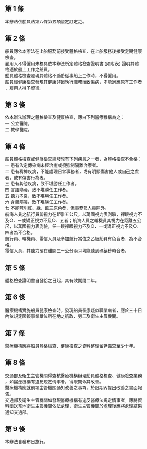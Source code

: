 第 1 條
-------
本辦法依船員法第八條第五項規定訂定之。

第 2 條
-------
船員應依本辦法在上船服務前接受體格檢查，在上船服務後接受定期健康  
檢查。  
雇用人不得僱用未檢具依本辦法所定體格檢查證明書 (如附表) 證明其體  
格適於船上工作之船員。  
船員體格檢查發現其體格不適於從事船上工作時，不得僱用。  
船員經健康檢查發現其健康非因執行職務而致傷病，不能適應原有工作者  
，雇用人得予資遣。

第 3 條
-------
依本辦法辦理之體格檢查及健康檢查，應由下列醫療機構為之：  
一  公立醫院。  
二  教學醫院。

第 4 條
-------
船員體格檢查或健康檢查經發現有下列疾患之一者，為體格檢查不合格：  
一  患有法定傳染病未經治癒或須強制隔離治療者。  
二  患有精神疾病，不能處理日常事務者，或有明顯傷害他人或自己之虞  
    者，或有傷害行為者。  
三  患有其他疾病，致不堪勝任工作者。  
四  言語障礙，致不堪勝任工作者。  
五  聽力不良，致不堪勝任工作者。  
六  身體障礙，致不堪勝任工作者。  
七  不能辨別紅、綠、藍三原色者，但事務部人員除外。  
航海人員之航行員其視力在距離五公尺，以萬國視力表測驗，裸眼視力不  
及○．一或矯正視力不及○．五者；航海人員之輪機員其視力在距離五公  
尺，以萬國視力表測驗，任一眼裸眼視力不及○．一或矯正視力不及○．  
四者為不合格。  
航行員、輪機員、電信人員及參加航行當值之乙級船員有色盲者，為不合  
格。  
電信人員，其聽力須在離開三十公分兩耳均能聽到碼錶秒時音者。

第 5 條
-------
體格檢查證明書自發給之日起，其有效期間二年。

第 6 條
-------
醫療機構實施船員健康檢查時，發現船員罹患疑似職業病者，應於三十日  
內依規定函報事業單位所在地之航政、勞工及衛生主管機關。

第 7 條
-------
醫療機構應將船員體格檢查、健康檢查之資料整理留存備查至少十年。

第 8 條
-------
交通部及衛生主管機關得查核醫療機構辦理船員體格檢查、健康檢查業務  
，如醫療機構有違反規定情事者，得限期命其改善。  
醫療機構應就前項主管機關通知改善之事項，於限期內提出改善之書面報  
告。  
交通部及衛生主管機關如發現醫療機構有違反醫療法規定情事者，應將資  
料函送當地衛生主管機關依法處理，衛生主管機關於處理後應將處理結果  
通知交通部。

第 9 條
-------
本辦法自發布日施行。

